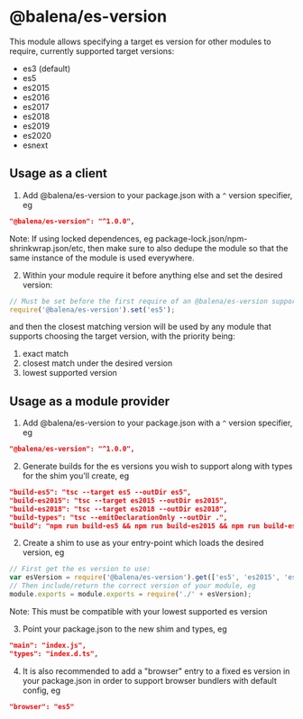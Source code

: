 # @balena/es-version

This module allows specifying a target es version for other modules to require, currently supported target versions:
* es3 (default)
* es5
* es2015
* es2016
* es2017
* es2018
* es2019
* es2020
* esnext

## Usage as a client

1. Add @balena/es-version to your package.json with a  `^` version specifier, eg
```json
"@balena/es-version": "^1.0.0",
```
Note: If using locked dependences, eg package-lock.json/npm-shrinkwrap.json/etc, then make sure to also dedupe the module so that the same instance of the module is used everywhere.

2. Within your module require it before anything else and set the desired version:
```js
// Must be set before the first require of an @balena/es-version supporting module
require('@balena/es-version').set('es5');
```
and then the closest matching version will be used by any module that supports choosing the target version, with the priority being:
1. exact match
2. closest match under the desired version
3. lowest supported version

## Usage as a module provider

1. Add @balena/es-version to your package.json with a  `^` version specifier, eg
```json
"@balena/es-version": "^1.0.0",
```

2. Generate builds for the es versions you wish to support along with types for the shim you'll create, eg
```json
"build-es5": "tsc --target es5 --outDir es5",
"build-es2015": "tsc --target es2015 --outDir es2015",
"build-es2018": "tsc --target es2018 --outDir es2018",
"build-types": "tsc --emitDeclarationOnly --outDir .",
"build": "npm run build-es5 && npm run build-es2015 && npm run build-es2018 && npm run build-types",
```

2. Create a shim to use as your entry-point which loads the desired version, eg
```js
// First get the es version to use:
var esVersion = require('@balena/es-version').get(['es5', 'es2015', 'es2018');
// Then include/return the correct version of your module, eg
module.exports = module.exports = require('./' + esVersion);
```
Note: This must be compatible with your lowest supported es version

3. Point your package.json to the new shim and types, eg
```json
"main": "index.js",
"types": "index.d.ts",
```

4. It is also recommended to add a "browser" entry to a fixed es version in your package.json in order to support browser bundlers with default config, eg
```json
"browser": "es5"
```
